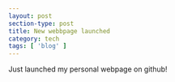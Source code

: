 ```yaml
---
layout: post
section-type: post
title: New webbpage launched
category: tech
tags: [ 'blog' ]
---
```


Just launched my personal webpage on github!